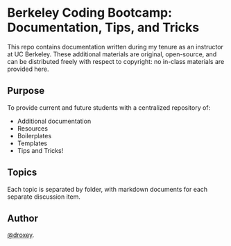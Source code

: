# Berkeley Coding Bootcamp: Documentation, Tips, and Tricks
This repo contains documentation written during my tenure as an instructor at UC Berkeley. These additional materials are original, open-source, and can be distributed freely with respect to copyright: no in-class materials are provided here. 


## Purpose 
To provide current and future students with a centralized repository of:
  * Additional documentation
  * Resources
  * Boilerplates
  * Templates
  * Tips and Tricks!


## Topics
Each topic is separated by folder, with markdown documents for each separate discussion item.



## Author
[@droxey](https://github.com/droxey).
